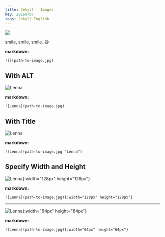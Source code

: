 ```yaml
---
title: Jekyll - Images
key: 20160707
tags: Jekyll English
---
```


![](https://raw.githubusercontent.com/kitian616/jekyll-TeXt-theme/master/docs/assets/images/lenna.jpg)

smile, smile, smile. :smile:

<!--more-->

**markdown:**

    ![](path-to-image.jpg)

## With ALT

![Lenna](https://raw.githubusercontent.com/kitian616/jekyll-TeXt-theme/master/docs/assets/images/lenna.jpg)

**markdown:**

    ![Lenna](path-to-image.jpg)

## With Title

![Lenna](https://raw.githubusercontent.com/kitian616/jekyll-TeXt-theme/master/docs/assets/images/lenna.jpg "Lenna")

**markdown:**

    ![Lenna](path-to-image.jpg "Lenna")

## Specify Width and Height

![Lenna](https://raw.githubusercontent.com/kitian616/jekyll-TeXt-theme/master/docs/assets/images/lenna.jpg "Lenna@128x128"){:width="128px" height="128px"}

**markdown:**

    ![Lenna](path-to-image.jpg){:width="128px" height="128px"}

---

![Lenna](https://raw.githubusercontent.com/kitian616/jekyll-TeXt-theme/master/docs/assets/images/lenna.jpg "Lenna@64x64"){:width="64px" height="64px"}

**markdown:**

    ![Lenna](path-to-image.jpg){:width="64px" height="64px"}